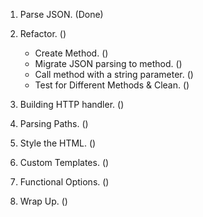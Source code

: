 1. Parse JSON. (Done)
2. Refactor. ()
	- Create Method. ()
	- Migrate JSON parsing to method. ()
	- Call method with a string parameter. ()
	- Test for Different Methods & Clean. ()

3. Building HTTP handler. ()
4. Parsing Paths. ()
5. Style the HTML. ()
6. Custom Templates. ()
7. Functional Options. ()
8. Wrap Up. ()


